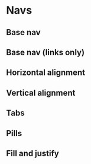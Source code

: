 # Navs

## Base nav

<code-preview>
  <template>
    <ul class="flex flex-wrap list-none">
      <li>
        <a class="inline-block px-4 py-3 text-base font-normal leading-6 text-blue-600 no-underline align-middle border-transparent border-solid rounded cursor-pointer hover:text-blue-700 focus:outline-none active:text-blue-700" href="#">Active</a>
      </li>
      <li>
        <a class="inline-block px-4 py-3 text-base font-normal leading-6 text-blue-600 no-underline align-middle border-transparent border-solid rounded cursor-pointer hover:text-blue-700 focus:outline-none active:text-blue-700" href="#">Link</a>
      </li>
      <li>
        <a class="inline-block px-4 py-3 text-base font-normal leading-6 text-blue-600 no-underline align-middle border-transparent border-solid rounded cursor-pointer hover:text-blue-700 focus:outline-none active:text-blue-700" href="#">Link</a>
      </li>
      <li>
        <a class="inline-block px-4 py-3 text-base font-normal leading-6 text-gray-600 no-underline align-middle border-transparent border-solid rounded cursor-not-allowed pointer-events-none hover:gray-blue-700 focus:outline-none active:text-gray-700">Disabled</a>
      </li>
    </ul>
  </template>
</code-preview>

## Base nav (links only)

<code-preview>
  <template>
    <nav class="flex flex-wrap">
      <a class="inline-block px-4 py-3 text-base font-normal leading-6 text-blue-600 no-underline align-middle border-transparent border-solid rounded cursor-pointer hover:text-blue-700 focus:outline-none active:text-blue-700" href="#">Active</a>
      <a class="inline-block px-4 py-3 text-base font-normal leading-6 text-blue-600 no-underline align-middle border-transparent border-solid rounded cursor-pointer hover:text-blue-700 focus:outline-none active:text-blue-700" href="#">Link</a>
      <a class="inline-block px-4 py-3 text-base font-normal leading-6 text-blue-600 no-underline align-middle border-transparent border-solid rounded cursor-pointer hover:text-blue-700 focus:outline-none active:text-blue-700" href="#">Link</a>
      <a class="inline-block px-4 py-3 text-base font-normal leading-6 text-gray-600 no-underline align-middle border-transparent border-solid rounded cursor-not-allowed pointer-events-none hover:gray-blue-700 focus:outline-none active:text-gray-700">Disabled</a>
    </nav>
  </template>
</code-preview>

## Horizontal alignment

<code-preview>
  <template>
    <nav class="flex flex-wrap justify-center">
      <a class="inline-block px-4 py-3 text-base font-normal leading-6 text-blue-600 no-underline align-middle border-transparent border-solid rounded cursor-pointer hover:text-blue-700 focus:outline-none active:text-blue-700" href="#">Active</a>
      <a class="inline-block px-4 py-3 text-base font-normal leading-6 text-blue-600 no-underline align-middle border-transparent border-solid rounded cursor-pointer hover:text-blue-700 focus:outline-none active:text-blue-700" href="#">Link</a>
      <a class="inline-block px-4 py-3 text-base font-normal leading-6 text-blue-600 no-underline align-middle border-transparent border-solid rounded cursor-pointer hover:text-blue-700 focus:outline-none active:text-blue-700" href="#">Link</a>
      <a class="inline-block px-4 py-3 text-base font-normal leading-6 text-gray-600 no-underline align-middle border-transparent border-solid rounded cursor-not-allowed pointer-events-none hover:gray-blue-700 focus:outline-none active:text-gray-700">Disabled</a>
    </nav>
  </template>
</code-preview>

<code-preview>
  <template>
    <nav class="flex flex-wrap justify-end">
      <a class="inline-block px-4 py-3 text-base font-normal leading-6 text-blue-600 no-underline align-middle border-transparent border-solid rounded cursor-pointer hover:text-blue-700 focus:outline-none active:text-blue-700" href="#">Active</a>
      <a class="inline-block px-4 py-3 text-base font-normal leading-6 text-blue-600 no-underline align-middle border-transparent border-solid rounded cursor-pointer hover:text-blue-700 focus:outline-none active:text-blue-700" href="#">Link</a>
      <a class="inline-block px-4 py-3 text-base font-normal leading-6 text-blue-600 no-underline align-middle border-transparent border-solid rounded cursor-pointer hover:text-blue-700 focus:outline-none active:text-blue-700" href="#">Link</a>
      <a class="inline-block px-4 py-3 text-base font-normal leading-6 text-gray-600 no-underline align-middle border-transparent border-solid rounded cursor-not-allowed pointer-events-none hover:gray-blue-700 focus:outline-none active:text-gray-700">Disabled</a>
    </nav>
  </template>
</code-preview>

## Vertical alignment

<code-preview>
  <template>
    <nav class="flex flex-col flex-wrap">
      <a class="inline-block px-4 py-3 text-base font-normal leading-6 text-blue-600 no-underline align-middle border-transparent border-solid rounded cursor-pointer hover:text-blue-700 focus:outline-none active:text-blue-700" href="#">Active</a>
      <a class="inline-block px-4 py-3 text-base font-normal leading-6 text-blue-600 no-underline align-middle border-transparent border-solid rounded cursor-pointer hover:text-blue-700 focus:outline-none active:text-blue-700" href="#">Link</a>
      <a class="inline-block px-4 py-3 text-base font-normal leading-6 text-blue-600 no-underline align-middle border-transparent border-solid rounded cursor-pointer hover:text-blue-700 focus:outline-none active:text-blue-700" href="#">Link</a>
      <a class="inline-block px-4 py-3 text-base font-normal leading-6 text-gray-600 no-underline align-middle border-transparent border-solid rounded cursor-not-allowed pointer-events-none hover:gray-blue-700 focus:outline-none active:text-gray-700">Disabled</a>
    </nav>
  </template>
</code-preview>

## Tabs

<code-preview>
  <template>
    <ul class="box-border flex flex-wrap text-center list-none bg-white border-b">
      <li>
        <a class="inline-block px-4 py-3 text-base font-normal leading-6 text-blue-600 no-underline align-middle border-t border-b-0 border-l border-r border-transparent border-gray-400 border-solid cursor-pointer rounded-t-md hover:text-blue-700 focus:outline-none active:text-blue-700" href="#">Active</a>
      </li>
      <li>
        <a class="inline-block px-4 py-3 text-base font-normal leading-6 text-blue-600 no-underline align-middle border-t border-b-0 border-l border-r border-transparent border-solid cursor-pointer focus:border-gray-400 rounded-t-md hover:text-blue-700 focus:outline-none active:text-blue-700" href="#">Link</a>
      </li>
      <li>
        <a class="inline-block px-4 py-3 text-base font-normal leading-6 text-gray-600 no-underline align-middle border-t border-b-0 border-l border-r border-transparent border-solid cursor-not-allowed pointer-events-none focus:border-gray-400 rounded-t-md hover:gray-blue-700 focus:outline-none active:text-gray-700">Disabled</a>
      </li>
    </ul>
    <div class="h-10 bg-white"></div>
  </template>
</code-preview>

## Pills

<code-preview>
  <template>
    <nav class="flex flex-wrap text-center">
      <a href="#!" class="inline-block px-4 py-3 text-base font-normal leading-6 text-center text-white no-underline align-middle bg-blue-600 border-transparent border-solid rounded cursor-pointer focus:outline-none">Active</a>
      <a class="inline-block px-4 py-3 text-base font-normal leading-6 text-blue-600 no-underline align-middle border-transparent border-solid rounded cursor-pointer hover:text-blue-700 focus:outline-none active:text-blue-700" href="#">Link</a>
      <a class="inline-block px-4 py-3 text-base font-normal leading-6 text-blue-600 no-underline align-middle border-transparent border-solid rounded cursor-pointer hover:text-blue-700 focus:outline-none active:text-blue-700" href="#">Link</a>
      <a class="inline-block px-4 py-3 text-base font-normal leading-6 text-gray-600 no-underline align-middle border-transparent border-solid rounded cursor-not-allowed pointer-events-none hover:gray-blue-700 focus:outline-none active:text-gray-700">Disabled</a>
    </nav>
  </template>
</code-preview>

## Fill and justify

<code-preview>
  <template>
    <nav class="flex flex-wrap justify-between text-center">
      <a href="#!" class="inline-block px-4 py-3 text-base font-normal leading-6 text-center text-white no-underline align-middle bg-blue-600 border-transparent border-solid rounded cursor-pointer focus:outline-none">Active</a>
      <a class="inline-block px-4 py-3 text-base font-normal leading-6 text-blue-600 no-underline align-middle border-transparent border-solid rounded cursor-pointer hover:text-blue-700 focus:outline-none active:text-blue-700" href="#">Link</a>
      <a class="inline-block px-4 py-3 text-base font-normal leading-6 text-blue-600 no-underline align-middle border-transparent border-solid rounded cursor-pointer hover:text-blue-700 focus:outline-none active:text-blue-700" href="#">Link</a>
      <a class="inline-block px-4 py-3 text-base font-normal leading-6 text-gray-600 no-underline align-middle border-transparent border-solid rounded cursor-not-allowed pointer-events-none hover:gray-blue-700 focus:outline-none active:text-gray-700">Disabled</a>
    </nav>
  </template>
</code-preview>

<code-preview>
  <template>
    <nav class="flex flex-wrap justify-between text-center">
      <a class="flex-1 flex-grow inline-block px-4 py-3 text-base font-normal leading-6 text-center text-white no-underline align-middle bg-blue-600 border-transparent border-solid rounded cursor-pointer focus:outline-none" href="#!">Active</a>
      <a class="flex-1 flex-grow inline-block px-4 py-3 text-base font-normal leading-6 text-blue-600 no-underline align-middle border-transparent border-solid rounded cursor-pointer hover:text-blue-700 focus:outline-none active:text-blue-700" href="#!">Link</a>
      <a class="flex-1 flex-grow inline-block px-4 py-3 text-base font-normal leading-6 text-blue-600 no-underline align-middle border-transparent border-solid rounded cursor-pointer hover:text-blue-700 focus:outline-none active:text-blue-700" href="#!">Link</a>
      <a class="flex-1 flex-grow inline-block px-4 py-3 text-base font-normal leading-6 text-gray-600 no-underline align-middle border-transparent border-solid rounded cursor-not-allowed pointer-events-none hover:gray-blue-700 focus:outline-none active:text-gray-700">Disabled</a>
    </nav>
  </template>
</code-preview>